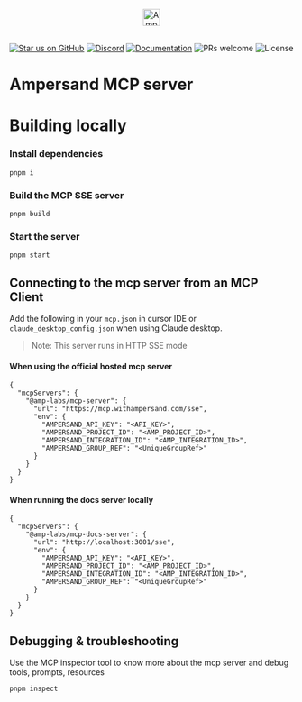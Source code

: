 <br/>
<div align="center">
    <a href="https://www.withampersand.com/?utm_source=github&utm_medium=readme&utm_campaign=mcp-docs-server&utm_content=logo">
    <img src="https://res.cloudinary.com/dycvts6vp/image/upload/v1723671980/ampersand-logo-black.svg" height="30" align="center" alt="Ampersand logo" >
    </a>
<br/>
<br/>

<div align="center">

[![Star us on GitHub](https://img.shields.io/github/stars/amp-labs/connectors?color=FFD700&label=Stars&logo=Github)](https://github.com/amp-labs/connectors) [![Discord](https://img.shields.io/badge/Join%20The%20Community-black?logo=discord)](https://discord.gg/BWP4BpKHvf) [![Documentation](https://img.shields.io/badge/Read%20our%20Documentation-black?logo=book)](https://docs.withampersand.com) ![PRs welcome](https://img.shields.io/badge/PRs-welcome-brightgreen.svg) <img src="https://img.shields.io/static/v1?label=license&message=MIT&color=white" alt="License">
</div>

</div>

# Ampersand MCP server 

# Building locally 

### Install dependencies

`pnpm i`

### Build the MCP SSE server

`pnpm build`


### Start the server

`pnpm start`


## Connecting to the mcp server from an MCP Client

Add the following in your `mcp.json` in cursor IDE or `claude_desktop_config.json` when using Claude desktop.

> Note: This server runs in HTTP SSE mode 

#### When using the official hosted mcp server 

```
{
  "mcpServers": {
    "@amp-labs/mcp-server": {
      "url": "https://mcp.withampersand.com/sse",
      "env": {
        "AMPERSAND_API_KEY": "<API_KEY>",
        "AMPERSAND_PROJECT_ID": "<AMP_PROJECT_ID>",
        "AMPERSAND_INTEGRATION_ID": "<AMP_INTEGRATION_ID>",
        "AMPERSAND_GROUP_REF": "<UniqueGroupRef>"
      }
    }
  }
}
````

#### When running the docs server locally
```
{
  "mcpServers": {
    "@amp-labs/mcp-docs-server": {
      "url": "http://localhost:3001/sse",
      "env": {
        "AMPERSAND_API_KEY": "<API_KEY>",
        "AMPERSAND_PROJECT_ID": "<AMP_PROJECT_ID>",
        "AMPERSAND_INTEGRATION_ID": "<AMP_INTEGRATION_ID>",
        "AMPERSAND_GROUP_REF": "<UniqueGroupRef>"
      }
    }
  }
}

```


## Debugging & troubleshooting
 
Use the MCP inspector tool to know more about the mcp server and debug tools, prompts, resources 

`pnpm inspect`